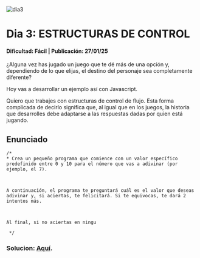 ![dia3](https://github.com/user-attachments/assets/571893ca-bf75-42f6-abeb-dacec12edcb7)

# Dia 3: ESTRUCTURAS DE CONTROL
#### Dificultad: Fácil | Publicación: 27/01/25 

¿Alguna vez has jugado un juego que te dé más de una opción y, dependiendo de lo que elijas, el destino del personaje sea completamente diferente?

Hoy vas a desarrollar un ejemplo así con Javascript.

Quiero que trabajes con estructuras de control de flujo. Esta forma complicada de decirlo significa que, al igual que en los juegos, la historia que desarrolles debe adaptarse a las respuestas dadas por quien está jugando.

## Enunciado

```
/*
* Crea un pequeño programa que comience con un valor específico predefinido entre 0 y 10 para el número que vas a adivinar (por ejemplo, el 7).

 

A continuación, el programa te preguntará cuál es el valor que deseas adivinar y, si aciertas, te felicitará. Si te equivocas, te dará 2 intentos más.

 

Al final, si no aciertas en ningu

 */
```
### Solucion:  **[Aquí](solucion3.md)**.
